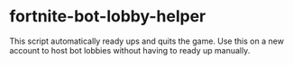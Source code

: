 # fortnite-bot-lobby-helper
This script automatically ready ups and quits the game. Use this on a new account to host bot lobbies without having to ready up manually.
